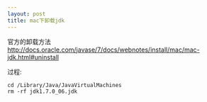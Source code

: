 ```yaml
---
layout: post
title: mac下卸载jdk
---
```


官方的卸载方法<http://docs.oracle.com/javase/7/docs/webnotes/install/mac/mac-jdk.html#uninstall>

过程:

    cd /Library/Java/JavaVirtualMachines
    rm -rf jdk1.7.0_06.jdk
